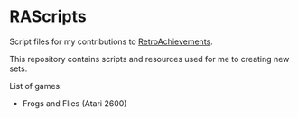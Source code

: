 # RAScripts
Script files for my contributions to [RetroAchievements](http://www.retroachievements.org).

This repository contains scripts and resources used for me to creating new sets.

List of games:
- Frogs and Flies (Atari 2600)